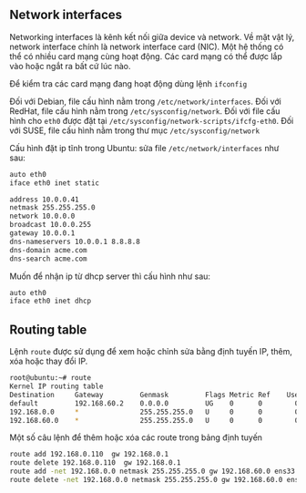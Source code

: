 ﻿## Network interfaces

Networking interfaces là kênh kết nối giữa device và network. Về mặt vật lý, network interface chính là network interface card (NIC). Một hệ thống có thể có nhiều card mạng cùng hoạt động. Các card mạng có thể được lắp vào hoặc ngắt ra bất cứ lúc nào. 

Để kiểm tra các card mạng đang hoạt động dùng lệnh `ifconfig`

Đối với Debian, file cấu hình nằm trong `/etc/network/interfaces`. Đối với RedHat, file cấu hình nằm trong `/etc/sysconfig/network`. Đối với file cấu hình cho `eth0` được đặt tại `/etc/sysconfig/network-scripts/ifcfg-eth0`. Đối với SUSE, file cấu hình nằm trong thư mục `/etc/sysconfig/network`

Cấu hình đặt ip tĩnh trong Ubuntu: sửa file `/etc/network/interfaces` như sau:

```sh
auto eth0
iface eth0 inet static

address 10.0.0.41
netmask 255.255.255.0
network 10.0.0.0
broadcast 10.0.0.255
gateway 10.0.0.1
dns-nameservers 10.0.0.1 8.8.8.8
dns-domain acme.com
dns-search acme.com
```

Muốn để nhận ip từ dhcp server thì cấu hình như sau:

```sh
auto eth0
iface eth0 inet dhcp
```

## Routing table

Lệnh `route` được sử dụng để xem hoặc chỉnh sửa bằng định tuyến IP, thêm, xóa hoặc thay đổi IP.

```sh
root@ubuntu:~# route
Kernel IP routing table
Destination     Gateway         Genmask         Flags Metric Ref    Use Iface
default         192.168.60.2    0.0.0.0         UG    0      0        0 ens33
192.168.0.0     *               255.255.255.0   U     0      0        0 ens32
192.168.60.0    *               255.255.255.0   U     0      0        0 ens33
```

Một số câu lệnh để thêm hoặc xóa các route trong bảng định tuyến
```sh
route add 192.168.0.110  gw 192.168.0.1
route delete 192.168.0.110  gw 192.168.0.1
route add -net 192.168.0.0 netmask 255.255.255.0 gw 192.168.60.0 ens33
route delete -net 192.168.0.0 netmask 255.255.255.0 gw 192.168.60.0 ens33
```


